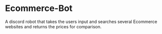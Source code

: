 # Ecommerce-Bot
A discord robot that takes the users input and searches several Ecommerce websites and returns the prices for comparison.
